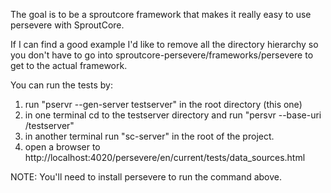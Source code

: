The goal is to be a sproutcore framework that makes it really easy to use persevere with SproutCore.

If I can find a good example I'd like to remove all the directory hierarchy so you don't have to go into
sproutcore-persevere/frameworks/persevere to get to the actual framework.

You can run the tests by:
1. run "pservr --gen-server testserver" in the root directory (this one)
2. in one terminal cd to the testserver directory and run "persvr --base-uri /testserver"
3. in another terminal run "sc-server" in the root of the project.
4. open a browser to http://localhost:4020/persevere/en/current/tests/data_sources.html

NOTE: You'll need to install persevere to run the command above.

